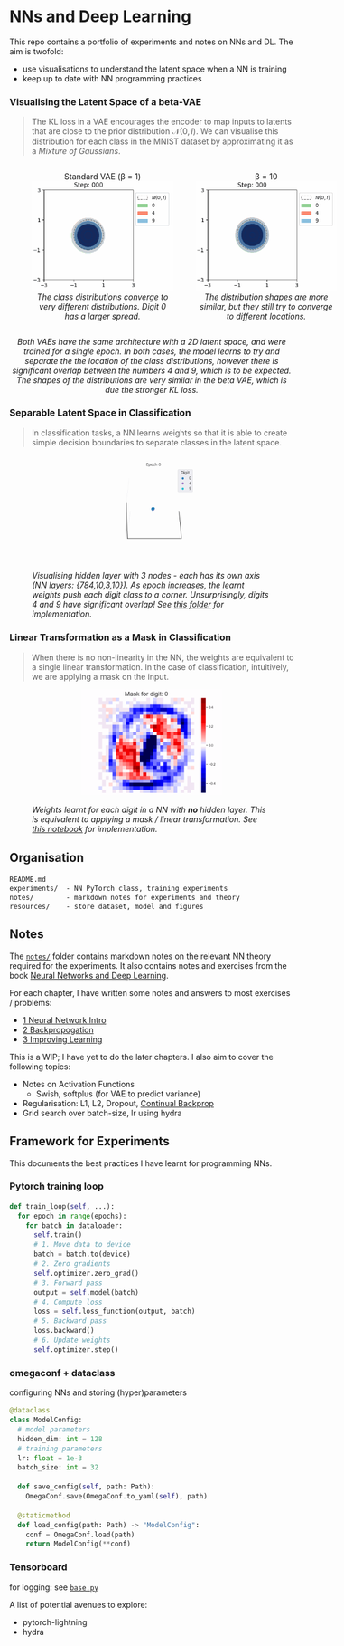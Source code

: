 # NNs and Deep Learning

This repo contains a portfolio of experiments and notes on NNs and DL. The aim is twofold:

- use visualisations to understand the latent space when a NN is training
- keep up to date with NN programming practices

### Visualising the Latent Space of a beta-VAE

> The KL loss in a VAE encourages the encoder to map inputs to latents that are close to the prior distribution $\mathcal{N}(0, I)$. We can visualise this distribution for each class in the MNIST dataset by approximating it as a _Mixture of Gaussians_.

<div>
<div style="display: flex; justify-content: space-between;">
  <!-- First Image Block -->
  <figure style="text-align: center; margin-right: 20px;">
    <figcaption>Standard VAE (β = 1)</figcaption>
    <img src="experiments/vae/vis/class_latents_20240830-194511l2_e1.gif" alt="Standard VAE" style="max-width: 250px; height: auto;">
    <figcaption><em>The class distributions converge to very different distributions. Digit 0 has a larger spread.</em></figcaption>
  </figure>

  <!-- Second Image Block -->
  <figure style="text-align: center; margin-left: 20px;">
    <figcaption>β = 10</figcaption>
    <img src="experiments/vae/vis/class_latents_20240830-221914l2_e1+b10.gif" alt="Image 2" style="max-width: 250px; height: auto;">
    <figcaption><em>
    The distribution shapes are more similar, but they still try to converge to different locations. 
    </em></figcaption>
  </figure>
</div>
<p align="center">
<em>
Both VAEs have the same architecture with a 2D latent space, and were trained for a single epoch. In both cases, the model learns to try and separate the the location of the class distributions, however there is significant overlap between the numbers 4 and 9, which is to be expected. The shapes of the distributions are very similar in the beta VAE, which is due the stronger KL loss. 
</em>
</p>
</div>

### Separable Latent Space in Classification

> In classification tasks, a NN learns weights so that it is able to create simple decision boundaries to separate classes in the latent space.

<figure>
  <p align="center">
    <img src="./experiments/classifier/latent-space/latent_space.gif"  width="250" alt="weight masks" >
  </p>
  <figcaption><em>Visualising hidden layer with 3 nodes - each has its own axis (NN layers: {784,10,3,10}). As epoch increases, the learnt weights push each digit class to a corner. Unsurprisingly, digits 4 and 9 have significant overlap! See <a href="./experiments/classifier/latent-space/">this folder</a> for implementation.</em></figcaption>
</figure>

### Linear Transformation as a Mask in Classification

> When there is no non-linearity in the NN, the weights are equivalent to a single linear transformation. In the case of classification, intuitively, we are applying a mask on the input.

<figure>
  <p align="center">
    <img src="./resources/figures/digit_weights_mse.gif"  width="250" alt="weight masks">
  </p>
  <figcaption><em>Weights learnt for each digit in a NN with <b>no</b> hidden layer. This is equivalent to applying a mask / linear transformation. See <a href="./experiments/classifier/chap1-no_hidden_layer-MSE_loss.ipynb">this notebook</a> for implementation.</em></figcaption>
</figure>

## Organisation

```
README.md
experiments/  - NN PyTorch class, training experiments
notes/        - markdown notes for experiments and theory
resources/    - store dataset, model and figures
```

## Notes

The [`notes/`](<notes/>) folder contains markdown notes on the relevant NN theory required for the experiments. It also contains notes and exercises from the book [Neural Networks and Deep Learning](http://neuralnetworksanddeeplearning.com/index.html).

For each chapter, I have written some notes and answers to most exercises / problems:

- [1 Neural Network Intro](<notes/1 NNs Intro.md>)
- [2 Backpropogation](<notes/2 Backpropogation.md>)
- [3 Improving Learning](<notes/3 Improving Learning.md>)

This is a WIP; I have yet to do the later chapters.
I also aim to cover the following topics:

- Notes on Activation Functions
  - Swish, softplus (for VAE to predict variance)
- Regularisation: L1, L2, Dropout, [Continual Backprop](https://www.nature.com/articles/s41586-024-07711-7)
- Grid search over batch-size, lr using hydra

## Framework for Experiments

This documents the best practices I have learnt for programming NNs.

### Pytorch training loop

```python
def train_loop(self, ...):
  for epoch in range(epochs):
    for batch in dataloader:
      self.train()
      # 1. Move data to device
      batch = batch.to(device) 
      # 2. Zero gradients
      self.optimizer.zero_grad()
      # 3. Forward pass
      output = self.model(batch)
      # 4. Compute loss
      loss = self.loss_function(output, batch)
      # 5. Backward pass
      loss.backward()
      # 6. Update weights
      self.optimizer.step()
```

### omegaconf + dataclass

configuring NNs and storing (hyper)parameters

```python
@dataclass
class ModelConfig:
  # model parameters
  hidden_dim: int = 128
  # training parameters
  lr: float = 1e-3
  batch_size: int = 32

  def save_config(self, path: Path):
    OmegaConf.save(OmegaConf.to_yaml(self), path)

  @staticmethod
  def load_config(path: Path) -> "ModelConfig":
    conf = OmegaConf.load(path)
    return ModelConfig(**conf)
```

### Tensorboard

for logging: see [`base.py`](<experiments/base.py>)

A list of potential avenues to explore:

- pytorch-lightning
- hydra
